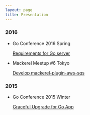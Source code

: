 ```yaml
---
layout: page
title: Presentation
---
```


### 2016

- Go Conference 2016 Spring

	<a href="http://go-talks.appspot.com/github.com/yyoshiki41/go-sever-requirements/main.slide" target="_blank">Requirements for Go server</a>

- Mackerel Meetup #6 Tokyo

	<a href="http://go-talks.appspot.com/github.com/yyoshiki41/develop-mackerel-plugin-aws-sqs/main.slide" target="_blank">Develop mackerel-plugin-aws-sqs</a>

### 2015

- Go Conference 2015 Winter

	<a href="http://go-talks.appspot.com/github.com/yyoshiki41/go-graceful-upgrade/main.slide" target="_blank">Graceful Upgrade for Go App</a>
